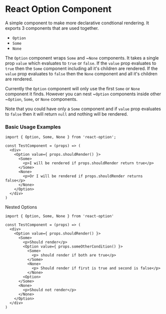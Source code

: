 # React Option Component

A simple component to make more declarative condtional rendering. It exports 3 components
that are used together. 

- `Option`
- `Some`
- `None`

The `Option` component wraps `Some` and ~`None` components. It takes a single prop `value`
which evaluates to `true` or `false`. If the `value` prop evaluates to `true` then the `Some`
component including all it's children are rendered. If the `value` prop evaluates to `false`
then the `None` component and all it's children are rendered.

Currently the `Option` component will only use the first `Some` or `None` component it finds. However
you can nest ~`Option` components inside other ~`Option`, `Some`, or `None` components.

Note that you could have only a `Some` component and if `value` prop evaluates to `false` then 
it will return `null` and nothing will be rendered.

### Basic Usage Examples

```
import { Option, Some, None } from 'react-option';

const TestComponent = (props) => (
  <div>
    <Option value={ props.shouldRender() }>
      <Some>
        <p>I will be rendered if props.shouldRender return true</p>
      </Some>
      <None>
        <p>Or I will be rendered if props.shouldRender returns false</p>
      </None>
    </Option>
  </div>
)
```

Nested Options

```
import { Option, Some, None } from 'react-option'

const TestComponent = (props) => (
  <div>
    <Option value={ props.shouldRender() }>
      <Some>
        <p>Should render</p>
        <Option value={ props.someOtherCondition() }>
          <Some>
            <p> should render if both are true</p>
          </Some>
          <None>
            <p> Should render if first is true and second is false</p>
          </None>
        <Option>
      </Some>
      <None>
        <p>Should not render</p>
      </None>
    </Option>
  </div>
)
```


